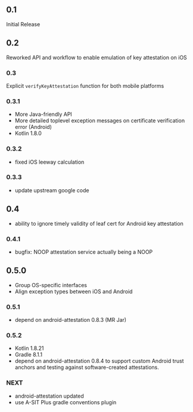 ## 0.1
Initial Release

## 0.2
Reworked API and workflow to enable emulation of key attestation on iOS

### 0.3
Explicit `verifyKeyAttestation` function for both mobile platforms

### 0.3.1
- More Java-friendly API
- More detailed toplevel exception messages on certificate verification error (Android)
- Kotlin 1.8.0

### 0.3.2
- fixed iOS leeway calculation

### 0.3.3
- update upstream google code

## 0.4
- ability to ignore timely validity of leaf cert for Android key attestation

### 0.4.1
- bugfix: NOOP attestation service actually being a NOOP

## 0.5.0
- Group OS-specific interfaces
- Align exception types between iOS and Android
 
### 0.5.1
-  depend on android-attestation 0.8.3 (MR Jar)

### 0.5.2
- Kotlin 1.8.21
- Gradle 8.1.1
- depend on android-attestation 0.8.4 to support custom Android trust anchors and testing against software-created
  attestations.

### NEXT
- android-attestation updated
- use A-SIT Plus gradle conventions plugin

